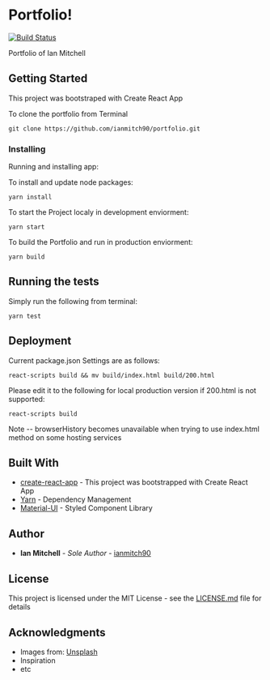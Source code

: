 # Portfolio!
[![Build Status](https://travis-ci.org/ianmitch90/portfolio.svg?branch=master)](https://travis-ci.org/ianmitch90/portfolio)

Portfolio of Ian Mitchell 

## Getting Started

This project was bootstraped with Create React App

To clone the portfolio from Terminal

```
git clone https://github.com/ianmitch90/portfolio.git
```

### Installing

Running and installing app:

To install and update node packages:

```
yarn install
```

To start the Project localy in development enviorment:
```
yarn start
```

To build the Portfolio and run in production enviorment:
```
yarn build
```


## Running the tests

Simply run the following from terminal:
```
yarn test
```



## Deployment

Current package.json Settings are as follows: 
```
react-scripts build && mv build/index.html build/200.html
```

Please edit it to the following for local production version if 200.html is not supported:
```
react-scripts build
```
Note -- browserHistory becomes unavailable when trying to use index.html method on some hosting services


## Built With

* [create-react-app](https://github.com/facebook/create-react-app) - This project was bootstrapped with Create React App
* [Yarn](https://yarnpkg.com/lang/en/) - Dependency Management
* [Material-UI](https://material-ui.com/) - Styled Component Library



## Author

* **Ian Mitchell** - *Sole Author* - [ianmitch90](https://github.com/ianmitch90)


## License

This project is licensed under the MIT License - see the [LICENSE.md](LICENSE.md) file for details

## Acknowledgments

* Images from: [Unsplash](https://unsplash.com/)
* Inspiration
* etc
